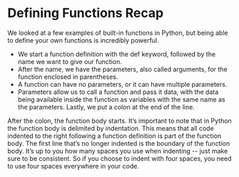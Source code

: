 # Defining Functions Recap

We looked at a few examples of built-in functions in Python, but being able to define your own functions is incredibly powerful. 

- We start a function definition with the def keyword, followed by the name we want to give our function. 
- After the name, we have the parameters, also called arguments, for the function enclosed in parentheses. 
- A function can have no parameters, or it can have multiple parameters. 
- Parameters allow us to call a function and pass it data, with the data being available inside the function as variables with the same name as the parameters. Lastly, we put a colon at the end of the line.

After the colon, the function body starts. It’s important to note that in Python the function body is delimited by indentation. This means that all code indented to the right following a function definition is part of the function body. The first line that’s no longer indented is the boundary of the function body. It’s up to you how many spaces you use when indenting -- just make sure to be consistent. So if you choose to indent with four spaces, you need to use four spaces everywhere in your code.

